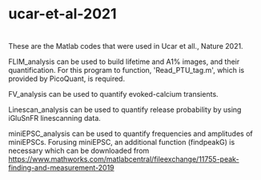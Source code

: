 # ucar-et-al-2021
# 
These are the Matlab codes that were used in Ucar et all., Nature 2021.

FLIM_analysis can be used to build lifetime and A1% images, and their quantification. 
   For this program to function, 'Read_PTU_tag.m', which is provided by PicoQuant, is required.

FV_analysis can be used to quantify evoked-calcium transients. 

Linescan_analysis can be used to quantify release probability by using iGluSnFR linescanning data.

miniEPSC_analysis can be used to quantify frequencies and amplitudes of miniEPSCs.
  Forusing miniEPSC, an additional function (findpeakG) is necessary which can be downloaded from 
  https://www.mathworks.com/matlabcentral/fileexchange/11755-peak-finding-and-measurement-2019 
      
